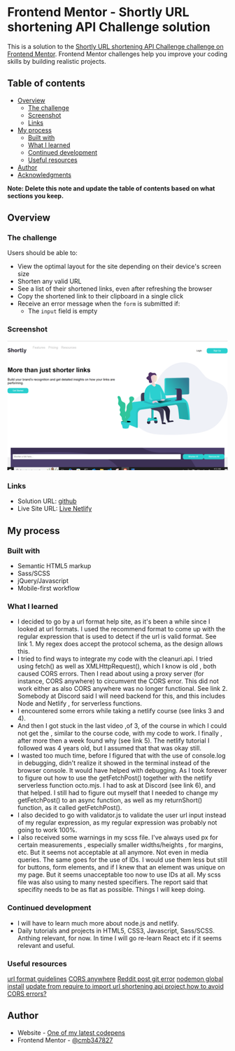# Frontend Mentor - Shortly URL shortening API Challenge solution

This is a solution to the [Shortly URL shortening API Challenge challenge on Frontend Mentor](https://www.frontendmentor.io/challenges/url-shortening-api-landing-page-2ce3ob-G). Frontend Mentor challenges help you improve your coding skills by building realistic projects. 

## Table of contents

- [Overview](#overview)
  - [The challenge](#the-challenge)
  - [Screenshot](#screenshot)
  - [Links](#links)
- [My process](#my-process)
  - [Built with](#built-with)
  - [What I learned](#what-i-learned)
  - [Continued development](#continued-development)
  - [Useful resources](#useful-resources)
- [Author](#author)
- [Acknowledgments](#acknowledgments)

**Note: Delete this note and update the table of contents based on what sections you keep.**

## Overview

### The challenge

Users should be able to:

- View the optimal layout for the site depending on their device's screen size
- Shorten any valid URL
- See a list of their shortened links, even after refreshing the browser
- Copy the shortened link to their clipboard in a single click
- Receive an error message when the `form` is submitted if:
  - The `input` field is empty

### Screenshot


![screenshot](./images/screenshot.PNG "screenshot")

### Links

- Solution URL: [github ](https://github.com/cmb347827/url-shortening)
- Live Site URL: [Live Netlify](https://magical-biscotti-1d0521.netlify.app/)

## My process

### Built with

- Semantic HTML5 markup
- Sass/SCSS
- jQuery/Javascript
- Mobile-first workflow


### What I learned

- I decided to go by a url format help site, as it's been a while since I looked at url formats. I used the recommend format to come up with the regular expression that is used to detect if the url is valid format. See link 1. My regex does accept the protocol schema, as the design allows this. 
- I tried to find ways to integrate my code with the cleanuri.api. I tried using fetch() as well as XMLHttpRequest(), which I know is old , both caused CORS errors. Then I read about using a proxy server (for instance, CORS anywhere) to circumvent the CORS error.
  This did not work either as also CORS anywhere was no longer functional. See link 2. Somebody at Discord said I will need backend for this, and this includes Node and Netlify , for serverless functions. 
- I encountered some errors while taking a netlify course (see links 3 and 4).
- And then I got stuck in the last video ,of 3, of the course in which I could not get the , similar to the course code, with my code to work. I finally , after more then a week found why (see link 5). The netlify tutorial I followed was 4 years old, but I assumed that that was okay still. 
-  I wasted too much time, before I figured that with the use of console.log in debugging, didn't realize it showed in the terminal instead of the browser console. It would have helped with debugging. As I took forever to figure out how to use the getFetchPost() together with the netlify serverless function octo.mjs.  I had to ask at Discord (see link 6), and that helped.  I still had to figure out myself that I needed to change my getFetchPost() to an async function, as well as my returnShort() function, as it called getFetchPost().
- I also decided to go with validator.js to validate the user url input instead of my regular expression, as my regular expression was probably not going to work 100%.
- I also received some warnings in my scss file. I've always used px for certain measurements , especially smaller widths/heights , for margins, etc. But it seems not acceptable at all anymore. Not even in media queries.  The same goes for the use of IDs. I would use them less but still for buttons, form elements, and if I knew that an element was unique on my page. But it seems unacceptable too now to use IDs at all.  My scss file was also using to many nested specifiers.  The report said that specifity needs to be as flat as possible. Things I will keep doing.


### Continued development
- I will have to learn much more about node.js and netlify.
- Daily tutorials and projects in HTML5, CSS3, Javascript, Sass/SCSS. Anthing relevant, for now. In time I will go re-learn React etc if it seems relevant and useful.

### Useful resources

 [url format guidelines](https://help.zscaler.com/zia/url-format-guidelines)
 [CORS anywhere](https://github.com/Rob--W/cors-anywhere/issues/301)
 [Reddit post git error](https://www.reddit.com/r/git/comments/krp2iy/couldnt_find_remote_ref_master/)
 [nodemon global install](https://stackoverflow.com/questions/40359590/nodemon-command-is-not-recognized-in-terminal-for-node-js-server)
 [update from require to import ](https://www.netlify.com/blog/how-to-make-a-fetch-request-using-node-fetch-v3/)
 [url shortening api project,how to avoid CORS errors?](https://discord.com/channels/824970620529279006/1364845356009132033)



## Author

- Website - [One of my latest codepens](https://codepen.io/cynthiab72/pen/oNybYON)
- Frontend Mentor - [@cmb347827](https://www.frontendmentor.io/profile/cmb347827)

